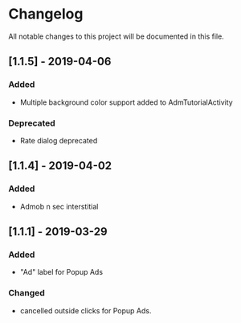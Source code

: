 # Changelog
All notable changes to this project will be documented in this file.


## [1.1.5] - 2019-04-06
### Added
- Multiple background color support added to AdmTutorialActivity

### Deprecated
- Rate dialog deprecated


## [1.1.4] - 2019-04-02
### Added
- Admob n sec interstitial


## [1.1.1] - 2019-03-29
### Added
- "Ad" label for Popup Ads

### Changed
- cancelled outside clicks for Popup Ads.

